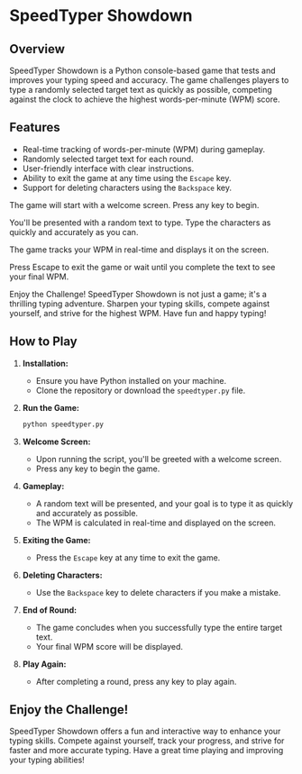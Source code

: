 # SpeedTyper Showdown

## Overview

SpeedTyper Showdown is a Python console-based game that tests and improves your typing speed and accuracy. The game challenges players to type a randomly selected target text as quickly as possible,
competing against the clock to achieve the highest words-per-minute (WPM) score.

## Features

- Real-time tracking of words-per-minute (WPM) during gameplay.
- Randomly selected target text for each round.
- User-friendly interface with clear instructions.
- Ability to exit the game at any time using the `Escape` key.
- Support for deleting characters using the `Backspace` key.

The game will start with a welcome screen. Press any key to begin.

You'll be presented with a random text to type. Type the characters as quickly and accurately as you can.

The game tracks your WPM in real-time and displays it on the screen.

Press Escape to exit the game or wait until you complete the text to see your final WPM.

Enjoy the Challenge!
SpeedTyper Showdown is not just a game; it's a thrilling typing adventure. Sharpen your typing skills, compete against yourself, and strive for the highest WPM. Have fun and happy typing!
## How to Play

1. **Installation:**
    - Ensure you have Python installed on your machine.
    - Clone the repository or download the `speedtyper.py` file.

2. **Run the Game:**
    ```bash
    python speedtyper.py
    ```

3. **Welcome Screen:**
    - Upon running the script, you'll be greeted with a welcome screen.
    - Press any key to begin the game.

4. **Gameplay:**
    - A random text will be presented, and your goal is to type it as quickly and accurately as possible.
    - The WPM is calculated in real-time and displayed on the screen.

5. **Exiting the Game:**
    - Press the `Escape` key at any time to exit the game.

6. **Deleting Characters:**
    - Use the `Backspace` key to delete characters if you make a mistake.

7. **End of Round:**
    - The game concludes when you successfully type the entire target text.
    - Your final WPM score will be displayed.

8. **Play Again:**
    - After completing a round, press any key to play again.

## Enjoy the Challenge!

SpeedTyper Showdown offers a fun and interactive way to enhance your typing skills. Compete against yourself, track your progress, and strive for faster and more accurate typing. Have a great time playing and improving your typing abilities!
